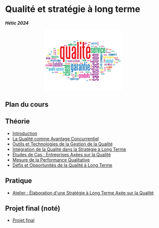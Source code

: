 # Qualité et stratégie à long terme

***Hétic 2024***

<div align="center">
  <img src="./assets/quality_cloud.jpg" alt="Quality Cloud" width ="50%"/>
  <p></p>
</div>

## Plan du cours

## Théorie

- [Introduction](./00_introduction.md)
- [La Qualité comme Avantage Concurrentiel](./01_quality_as_advantage.md)
- [Outils et Technologies de la Gestion de la Qualité](./02_quality_management.md)
- [Intégration de la Qualité dans la Stratégie à Long Terme](./03_quality_integration.md)
- [Études de Cas : Entreprises Axées sur la Qualité](./04_cases_study.md)
- [Mesure de la Performance Qualitative](./05_quality_mesurement.md)
- [Défis et Opportunités de la Qualité à Long Terme](./06_quality_long_tyme_challenges.md)

## Pratique

- [Atelier : Élaboration d'une Stratégie à Long Terme Axée sur la Qualité](./07_atelier.md)

## Projet final (noté)

- [Projet final](./08_projet_final.md)